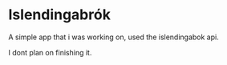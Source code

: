 Islendingabrók
===

A simple app that i was working on, used the islendingabok api.

I dont plan on finishing it.
